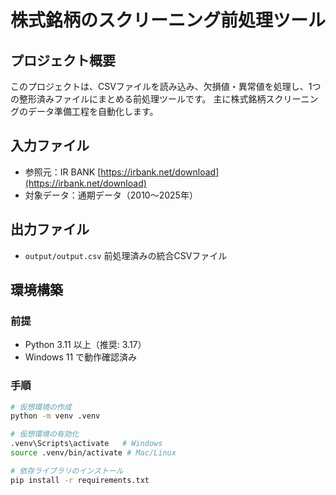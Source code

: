 # 株式銘柄のスクリーニング前処理ツール

## プロジェクト概要
このプロジェクトは、CSVファイルを読み込み、欠損値・異常値を処理し、1つの整形済みファイルにまとめる前処理ツールです。
主に株式銘柄スクリーニングのデータ準備工程を自動化します。

## 入力ファイル
- 参照元：IR BANK
  [https://irbank.net/download](https://irbank.net/download)
- 対象データ：通期データ（2010～2025年）

## 出力ファイル
- `output/output.csv`
  前処理済みの統合CSVファイル

## 環境構築
### 前提
- Python 3.11 以上（推奨: 3.17）
- Windows 11 で動作確認済み

### 手順
```bash
# 仮想環境の作成
python -m venv .venv

# 仮想環境の有効化
.venv\Scripts\activate   # Windows
source .venv/bin/activate # Mac/Linux

# 依存ライブラリのインストール
pip install -r requirements.txt
